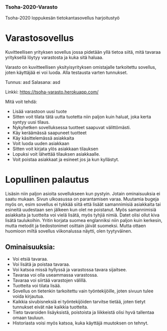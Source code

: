### Tsoha-2020-Varasto
Tsoha-2020 loppukesän tietokantasovellus harjoitustyö

# Varastosovellus

Kuvitteellisen yrityksen sovellus jossa pidetään yllä tietoa siitä, mitä tavaraa yrityksellä löytyy varastosta ja kuka sitä haluaa.

Varasto on kuvitteellisen yksityisyrityksen omistajalle tarkoitettu sovellus, joten käyttäjää ei voi luoda.
Alla testausta varten tunnukset.

Tunnus: asd
Salasana: asd

Linkki: https://tsoha-varasto.herokuapp.com/

Mitä voit tehdä:
* Lisää varastoon uusi tuote
* Sitten voit tilata tätä uutta tuotetta niin paljon kuin haluat, joka kerta syntyy uusi tilaus.
* Nykyhetken sovelluksessa tuotteet saapuvat välittömästi.
* Käy keräämässä saapuneet tuotteet
* Käy käsittelemässä asiakkaita
* Voit luoda uuden asiakkaan
* Sitten voit kirjata ylös asiakkaan tilauksen
* Lopuksi voit lähettää tilauksen asiakkaalle.
* Voit poistaa asiakkaat ja esineet jos ja kun kyllästyt.


# Lopullinen palautus
Lisäsin niin paljon asioita sovellukseen kun pystyin. Jotain ominaisuuksia ei saatu mukaan.
Sivun ulkoasussa on parantamisen varaa. 
Muutamia bugeja myös on, esim sovellus ei tykkää siitä että lisäät samannimisiä asiakkaita tai esineitä uudestaan sen jälkeen kun olet ne poistanut.
Myös samannimisiä asiakkaita ja tuotteita voi vielä lisätä, myös tyhjiä nimiä.
Datet olisi ollut kiva lisätä taulukoihin.
Yritin korjata suomea englanniksi niin paljon kuin kerkesin, mutta metodit ja tiedostonimet osittain jäivät suomeksi.
Mutta ottaen huomioon miltä sovellus viikonalussa näytti, olen tyytyväinen.



## Ominaisuuksia:
* Voi etsiä tavaraa.
* Voi lisätä ja poistaa tavaraa.
* Voi katsoa missä hyllyssä ja varastossa tavara sijaitsee.
* Tavaraa voi olla useammassa varastossa.
* Tavaraa voi siirtää varastojen välillä.
* Tuotteita voi tilata lisää.
* Sovellus on tietenkin tarkoitettu vain työntekijöille, joten sivuun tulee voida kirjautua.
* Kaikkia sivubisneksiä ei työntekijöiden tarvitse tietää, joten tietyt tunnukset eivät näe kaikkia tuotteita.
* Tieto tavaroiden lisäyksistä, poistoista ja liikkeistä olisi hyvä tallentaa omaan tauluun.
* Historiasta voisi myös katsoa, kuka käyttäjä muutoksen on tehnyt.